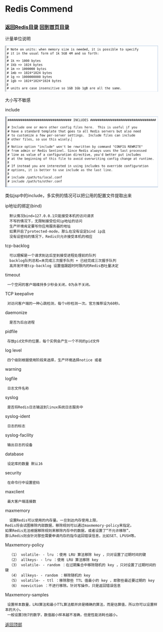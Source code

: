 Redis Commend
====
##
### [返回Redis目录](./RedisDirectory.md)  [回到首页目录](/README.md)

计量单位说明

![](./img/bytes.png)

大小写不敏感

include

![](./img/includes.png)

类似jsp中的include，多实例的情况可以把公用的配置文件提取出来

ip地址的绑定(bind)

      默认情况bind=127.0.0.1只能接受本机的访问请求
      不写的情况下，无限制接受任何ip地址的访问
      生产环境肯定要写你应用服务器的地址
      如果开启了protected-mode，那么在没有设定bind ip且
      没有设密码的情况下，Redis只允许接受本机的相应

tcp-backlog

      可以理解是一个请求到达后至到接受进程处理前的队列
      backlog队列总和=未完成三次握手队列 + 已经完成三次握手队列
      高并发环境tcp-backlog 设置值跟超时时限内的Redis吞吐量决定

timeout

     一个空闲的客户端维持多少秒会关闭，0为永不关闭。

TCP keepalive

     对访问客户端的一种心跳检测，每个n秒检测一次。官方推荐设为60秒。

daemonize

      是否为后台进程

pidfile

     存放pid文件的位置，每个实例会产生一个不同的pid文件

log level

     四个级别根据使用阶段来选择，生产环境选择notice 或者
warning

logfile

     日志文件名称

syslog

     是否将Redis日志输送到linux系统日志服务中

syslog-ident

     日志的标志

syslog-facility

     输出日志的设备

database

     设定库的数量 默认16

security

     在命令行中设置密码


maxclient

     最大客户端连接数

maxmemory

      设置Redis可以使用的内存量。一旦到达内存使用上限，
	Redis将会试图移除内部数据，移除规则可以通过maxmemory-policy来指定。
	如果Redis无法根据移除规则来移除内存中的数据，或者设置了“不允许移除”，
	那么Redis则会针对那些需要申请内存的指令返回错误信息，比如SET、LPUSH等。

Maxmemory-policy

      （1） volatile- - lru ：使用 LRU 算法移除 key ，只对设置了过期时间的键
      （2） allkeys- - lru ：使用 LRU 算法移除 key
      （3） volatile- - random ：在过期集合中移除随机的 key ，只对设置了过期时间的键
      （4） allkeys- - random ：移除随机的 key
      （5） volatile- - ttl ：移除那些 TTL 值最小的 key ，即那些最近要过期的 key
      （6） noeviction ：不进行移除。针对写操作，只是返回错误信息

Maxmemory-samples

     设置样本数量，LRU算法和最小TTL算法都并非是精确的算法，而是估算值，所以你可以设置样本的大小。
     一般设置3到7的数字，数值越小样本越不准确，但是性能消耗也越小。



[返回顶部](#readme)